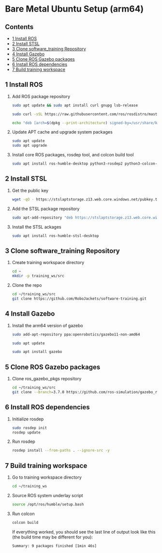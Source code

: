 # Bare Metal Ubuntu Setup (arm64)

<!-- START doctoc generated TOC please keep comment here to allow auto update -->
<!-- DON'T EDIT THIS SECTION, INSTEAD RE-RUN doctoc TO UPDATE -->
## Contents

- [1 Install ROS](#1-install-ros)
- [2 Install STSL](#2-install-stsl)
- [3 Clone software_training Repository](#3-clone-software_training-repository)
- [4 Install Gazebo](#4-install-gazebo)
- [5 Clone ROS Gazebo packages](#5-clone-ros-gazebo-packages)
- [6 Install ROS dependencies](#6-install-ros-dependencies)
- [7 Build training workspace](#7-build-training-workspace)

<!-- END doctoc generated TOC please keep comment here to allow auto update -->

## 1 Install ROS

1. Add ROS package repository

   ```bash
   sudo apt update && sudo apt install curl gnupg lsb-release

   sudo curl -sSL https://raw.githubusercontent.com/ros/rosdistro/master/ros.key -o /usr/share/keyrings/ros-archive-keyring.gpg
   
   echo "deb [arch=$(dpkg --print-architecture) signed-by=/usr/share/keyrings/ros-archive-keyring.gpg] http://packages.ros.org/ros2/ubuntu $(source /etc/os-release && echo $UBUNTU_CODENAME) main" | sudo tee /etc/apt/sources.list.d/ros2.list > /dev/null
   ```

1. Update APT cache and upgrade system packages

   ```bash
   sudo apt update
   sudo apt upgrade
   ```

1. Install core ROS packages, rosdep tool, and colcon build tool

   ```bash
   sudo apt install ros-humble-desktop python3-rosdep2 python3-colcon-common-extensions
   ```

## 2 Install STSL

1. Get the public key

   ```bash
   wget -qO - https://stslaptstorage.z13.web.core.windows.net/pubkey.txt | sudo apt-key add -
   ```

1. Add the STSL package repository

   ```bash
   sudo apt-add-repository "deb https://stslaptstorage.z13.web.core.windows.net/ jammy main"
   ```

1. Install the STSL ackages

   ```bash
   sudo apt install ros-humble-stsl-desktop
   ```

## 3 Clone software_training Repository

1. Create training workspace directory

   ```bash
   cd ~
   mkdir -p training_ws/src
   ```

1. Clone the repo

   ```bash
   cd ~/training_ws/src
   git clone https://github.com/RoboJackets/software-training.git
   ````

## 4 Install Gazebo

1. Install the arm64 version of gazebo

   ```bash
   sudo add-apt-repository ppa:openrobotics/gazebo11-non-amd64

   sudo apt update

   sudo apt install gazebo
   ```

## 5 Clone ROS Gazebo packages

1. Clone ros_gazebo_pkgs repository

   ```bash
   cd ~/training_ws/src
   git clone --branch=3.7.0 https://github.com/ros-simulation/gazebo_ros_pkgs.git
   ```

## 6 Install ROS dependencies

1. Initialize rosdep

   ```bash
   sudo rosdep init
   rosdep update
   ```

1. Run rosdep

   ```bash
   rosdep install --from-paths . --ignore-src -y
   ```

## 7 Build training workspace

1. Go to training workspace directory

   ```bash
   cd ~/training_ws
   ```

1. Source ROS system underlay script

   ```bash
   source /opt/ros/humble/setup.bash
   ```

1. Run colcon

   ```bash
   colcon build
   ```

   If everything worked, you should see the last line of output look like this (the build time may be different for you):

   ```bash
   Summary: 9 packages finished [1min 46s]
   ```